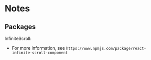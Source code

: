 # Notes

## Packages

InfiniteScroll:

- For more information, see `https://www.npmjs.com/package/react-infinite-scroll-component`
